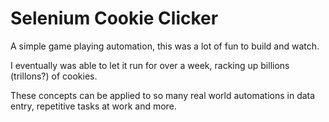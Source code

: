 # Selenium Cookie Clicker

A simple game playing automation, this was a lot of fun to build and watch.

I eventually was able to let it run for over a week, racking up billions (trillons?) of cookies.

These concepts can be applied to so many real world automations in data entry, repetitive tasks at work and more.